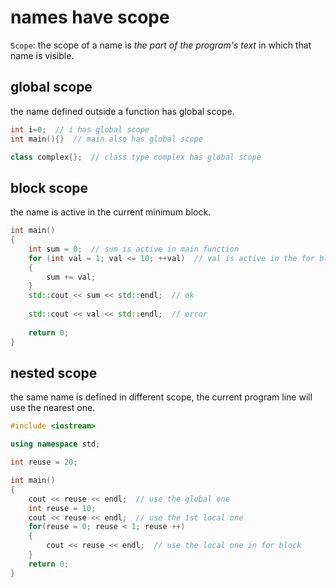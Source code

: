 # names have scope

`Scope`: the scope of a name is *the part of the program's text* in which that name is visible.

## global scope

the name defined outside a function has global scope.

```cpp
int i=0;  // i has global scope
int main(){}  // main also has global scope
```

```cpp
class complex{};  // class type complex has global scope
```

## block scope

the name is active in the current minimum block.

```cpp
int main()
{
    int sum = 0;  // sum is active in main function
    for (int val = 1; val <= 10; ++val)  // val is active in the for block
    {
        sum += val;
    }
    std::cout << sum << std::endl;  // ok
    
    std::cout << val << std::endl;  // error
    
    return 0;
}
```

## nested scope

the same name is defined in different scope, the current program line will use the nearest one.

```cpp
#include <iostream>

using namespace std;

int reuse = 20;

int main()
{
    cout << reuse << endl;  // use the global one
    int reuse = 10;
    cout << reuse << endl;  // use the 1st local one
    for(reuse = 0; reuse < 1; reuse ++)
    {
        cout << reuse << endl;  // use the local one in for block
    }
    return 0;
}
```
